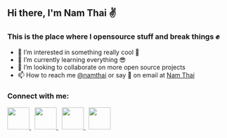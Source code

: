 ## Hi there, I'm Nam Thai ✌️

### This is the place where I opensource stuff and break things ✊

- 👀 I’m interested in something really cool 🤘
- 🌱 I’m currently learning everything 😎
- 💞️ I’m looking to collaborate on more open source projects
- 📫 How to reach me [@namthai](https://github.com/namthai-dev) or say 👋 on email at [Nam Thai](mailto:nam.thai.dev@outlook.com)


### Connect with me:
<a href="https://www.linkedin.com/in/nam-thai-a1051b235/" target="_blank">
  <img src="https://github.com/gauravghongde/social-icons/blob/master/PNG/Black/LinkedIN_black.png" width=50px>
</a>
&nbsp;
<a href="https://www.facebook.com" target="_blank">
  <img src="https://github.com/gauravghongde/social-icons/blob/master/PNG/Black/Facebook_black.png" width=50px>
</a>
&nbsp;
<a href="mailto:nam.thai.dev@outlook.com" target="_blank">
  <img src="https://github.com/gauravghongde/social-icons/blob/master/PNG/Black/Outlook_black.png" width=50px>
</a>
&nbsp;
<a href="https://github.com/namthai-dev" target="_blank">
  <img src="https://github.com/gauravghongde/social-icons/blob/master/PNG/Black/Github_black.png" width=50px>
</a>

<!---
namthai-dev/profile is a ✨ special ✨ repository because its `README.md` (this file) appears on your GitHub profile.
You can click the Preview link to take a look at your changes.
--->
